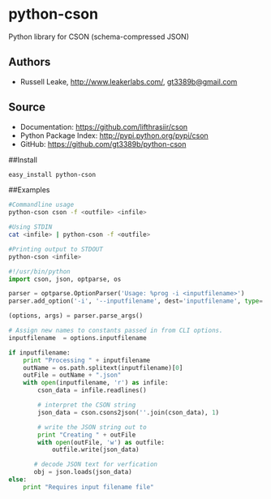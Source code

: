 python-cson
===========

Python library for CSON (schema-compressed JSON)


Authors
-------
*  Russell Leake, http://www.leakerlabs.com/, gt3389b@gmail.com

Source
------
* Documentation: <https://github.com/lifthrasiir/cson>
* Python Package Index: <http://pypi.python.org/pypi/cson>
* GitHub: <https://github.com/gt3389b/python-cson>

##Install
```bash
easy_install python-cson
```

##Examples

```bash
#Commandline usage
python-cson cson -f <outfile> <infile>

#Using STDIN
cat <infile> | python-cson -f <outfile>

#Printing output to STDOUT
python-cson <infile>
```

```python
#!/usr/bin/python
import cson, json, optparse, os

parser = optparse.OptionParser('Usage: %prog -i <inputfilename>')
parser.add_option('-i', '--inputfilename', dest='inputfilename', type='string')

(options, args) = parser.parse_args()

# Assign new names to constants passed in from CLI options.
inputfilename  = options.inputfilename

if inputfilename:
    print "Processing " + inputfilename
    outName = os.path.splitext(inputfilename)[0]
    outFile = outName + ".json"
    with open(inputfilename, 'r') as infile:
        cson_data = infile.readlines()

        # interpret the CSON string
        json_data = cson.csons2json(''.join(cson_data), 1)

        # write the JSON string out to
        print "Creating " + outFile
        with open(outFile, 'w') as outfile:
            outfile.write(json_data)

       # decode JSON text for verfication
       obj = json.loads(json_data)
else:
    print "Requires input filename file"
```
